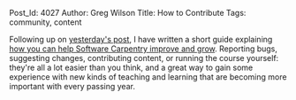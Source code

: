 Post_Id: 4027
Author: Greg Wilson
Title: How to Contribute
Tags: community, content

<p>Following up on <a href="|filename|2011-02-15-top-ten-why-nots.md">yesterday's post</a>, I have written a short guide explaining <a href="|filename|/about/contributing.html">how you can help Software Carpentry improve and grow</a>.  Reporting bugs, suggesting changes, contributing content, or running the course yourself: they're all a lot easier than you think, and a great way to gain some experience with new kinds of teaching and learning that are becoming more important with every passing year.</p>
